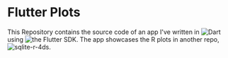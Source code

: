 # Flutter Plots

This Repository contains the source code of an app I've written in ![Dart](https://dart.dev) using ![the Flutter SDK](https://flutter.dev). The app showcases the R plots in another repo, ![sqlite-r-4ds](https://github.com/k-explorer/sqlite-r-4ds).

